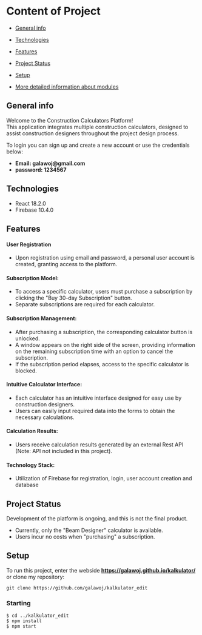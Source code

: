 # Content of Project
* [General info](#general-info)
* [Technologies](#technologies)
* [Features](#features)
* [Project Status](#project-status)
* [Setup](#setup)


* [More detailed information about modules](#more-detailed-information-about-modules)


## General info
Welcome to the Construction Calculators Platform!<br> This application integrates multiple construction calculators, designed to assist construction designers throughout the project design process.

To login you can sign up and create a new account or use the credentials below:

<ul>
    <li><b>Email: galawoj@gmail.com</b></li>
    <li><b>password: 1234567</b></li>
</ul>

## Technologies
<ul>
<li>React 18.2.0</li>
<li>Firebase 10.4.0</li>
</ul>

## Features

#### User Registration

<ul>
<li>
Upon registration using email and password, a personal user account is created, granting access to the platform. 
</li>
</ul>

#### Subscription Model:
<ul>
<li>To access a specific calculator, users must purchase a subscription by clicking the "Buy 30-day Subscription" button.</li>
<li>Separate subscriptions are required for each calculator.</li>
</ul>

#### Subscription Management:

<ul>
<li>After purchasing a subscription, the corresponding calculator button is unlocked.</li>
<li>A window appears on the right side of the screen, providing information on the remaining subscription time with an option to cancel the subscription.</li>
<li>If the subscription period elapses, access to the specific calculator is blocked.</li>
</ul>

#### Intuitive Calculator Interface:

<ul>
    <li>Each calculator has an intuitive interface designed for easy use by construction designers.</li>
    <li>Users can easily input required data into the forms to obtain the necessary calculations.</li>
</ul>

#### Calculation Results:

<ul>
    <li>Users receive calculation results generated by an external Rest API (Note: API not included in this project).</li>
   
</ul>

#### Technology Stack:

<ul>
<li>Utilization of Firebase for registration, login, user account creation and database</li>
</ul>

## Project Status

Development of the platform is ongoing, and this is not the final product. 
<ul>
<li>Currently, only the "Beam Designer" calculator is available.</li>
<li>Users incur no costs when "purchasing" a subscription.</li>
</ul>

## Setup

To run this project, enter the webside <b>https://galawoj.github.io/kalkulator/</b> or clone my repository:

```
git clone https://github.com/galawoj/kalkulator_edit
```


### Starting

```
$ cd ../kalkulator_edit
$ npm install
$ npm start
```